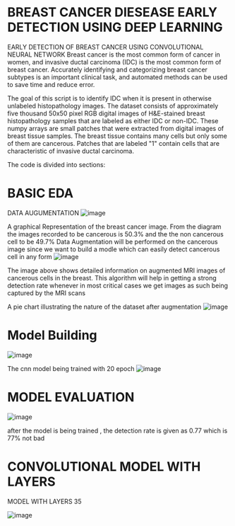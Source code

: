 # BREAST CANCER DIESEASE EARLY DETECTION USING DEEP LEARNING 
EARLY DETECTION OF BREAST CANCER USING CONVOLUTIONAL NEURAL NETWORK
Breast cancer is the most common form of cancer in women, and invasive ductal carcinoma (IDC) is the most common form of breast cancer. Accurately identifying and categorizing breast cancer subtypes is an important clinical task, and automated methods can be used to save time and reduce error.

The goal of this script is to identify IDC when it is present in otherwise unlabeled histopathology images. The dataset consists of approximately five thousand 50x50 pixel RGB digital images of H&E-stained breast histopathology samples that are labeled as either IDC or non-IDC. These numpy arrays are small patches that were extracted from digital images of breast tissue samples. The breast tissue contains many cells but only some of them are cancerous. Patches that are labeled "1" contain cells that are characteristic of invasive ductal carcinoma.

The code is divided into sections:

# BASIC EDA
DATA AUGUMENTATION
![image](https://github.com/SarahY89/breast-cancer-detections/assets/92030964/7f65a016-6f8c-4c85-bc73-165190c3101b)

A graphical Representation of the breast cancer image.
From the diagram the images recorded to be cancerous is 50.3% and the the non cancerous cell to be 49.7%
Data Augmentation will be performed on the cancerous image since we want to build a modle which can easily detect cancerous cell in any form 
![image](https://github.com/SarahY89/breast-cancer-detections/assets/92030964/39683234-0849-43b4-bc77-aca170ba352d)

The image above shows detailed information on augmented MRI images of cancerous cells in the breast.
This algorithm will help in getting a strong detection rate whenever in most critical cases we get images as such being captured by the MRI scans

A pie chart illustrating the nature of the dataset after augmentation
![image](https://github.com/SarahY89/breast-cancer-detections/assets/92030964/54c4be6c-1586-41dd-8bd5-1d48e3b1038c)


# Model Building
![image](https://github.com/SarahY89/breast-cancer-detections/assets/92030964/aeda938a-0d14-4162-9e6c-f459202b5dda)

The cnn model being trained with 20 epoch 
![image](https://github.com/SarahY89/breast-cancer-detections/assets/92030964/01ad41a8-4c3c-4c4c-8e87-90ccc284fe15)


# MODEL EVALUATION
![image](https://github.com/SarahY89/breast-cancer-detections/assets/92030964/63d243dd-048f-483c-ab5e-77f8089dcee5)

after the model is being trained , the detection rate is given as 0.77 which is 77% not bad 


# CONVOLUTIONAL MODEL WITH LAYERS
MODEL WITH LAYERS 35

![image](https://github.com/SarahY89/breast-cancer-detections/assets/92030964/3a1a0c97-efa4-480a-9145-eade4a109398)


